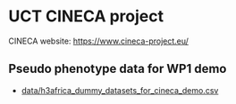 # UCT CINECA project
CINECA website: https://www.cineca-project.eu/

## Pseudo phenotype data for WP1 demo
- [data/h3africa_dummy_datasets_for_cineca_demo.csv](data/h3africa_dummy_datasets_for_cineca_demo.csv)